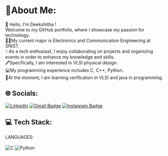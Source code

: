 # 🌟About Me:
👋 Hello, I'm Deekshitha !<br> 
Welcome to my GitHub portfolio, where I showcase my passion for technology.<br> 
👩‍🎓My current major is Electronics and Communication Engineering at SNIST.<br>
✨As a tech enthusiast, I enjoy collaborating on projects and organizing events in order to enhance my knowledge and skills.<br>
🖊️Specifically, I am interested in VLSI physical design.<br>
💻My programming experience includes C, C++, Python.<br>
📖At the moment, I am learning verification in VLSI and java in programming.<br>

## 🌐 Socials:
[![LinkedIn](https://img.shields.io/badge/LinkedIn-%230077B5.svg?logo=linkedin&logoColor=white)](https://www.linkedin.com/in/deekshitha-sanka/) 
[![Gmail Badge](https://img.shields.io/badge/-MailID-c14438?style=flat-square&logo=Gmail&logoColor=white&link=mailto:kinshukgoel4@gmail.com)](mailto:sankadeekshitha@gmail.com)
[![Instagram Badge](https://img.shields.io/badge/-Instagram-purple?style=flat-square&logo=instagram&logoColor=white&link=https://instagram.com/kinshukgoel4/)](https://www.instagram.com/deekshi25.62/)

## 💻 Tech Stack:
LANGUAGES:<br><br>
![C](https://img.shields.io/badge/-C-00599C?style=flat-square&logo=c)
![Python](https://img.shields.io/badge/-Python-black?style=flat-square&logo=Python)



